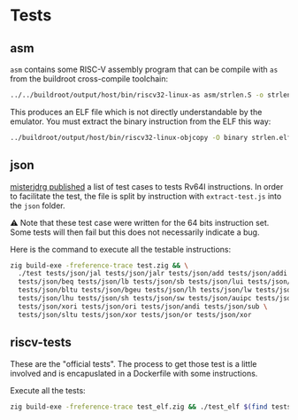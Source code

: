 # Tests

## asm

`asm` contains some RISC-V assembly program that can be compile with `as` from
the buildroot cross-compile toolchain:
```bash
../../buildroot/output/host/bin/riscv32-linux-as asm/strlen.S -o strlen.elf
```
This produces an ELF file which is not directly understandable by the emulator.
You must extract the binary instruction from the ELF this way:
```bash
../buildroot/output/host/bin/riscv32-linux-objcopy -O binary strlen.elf strlen
```

## json

[misterjdrg published](https://github.com/cnlohr/mini-rv32ima/issues/18) a list
of test cases to tests Rv64I instructions. In order to facilitate the test, the
file is split by instruction with `extract-test.js` into the `json` folder.

⚠️ Note that these test case were written for the 64 bits instruction set. Some
tests will then fail but this does not necessarily indicate a bug.

Here is the command to execute all the testable instructions:
```bash
zig build-exe -freference-trace test.zig && \
  ./test tests/json/jal tests/json/jalr tests/json/add tests/json/addi \
  tests/json/beq tests/json/lb tests/json/sb tests/json/lui tests/json/bne \
  tests/json/bltu tests/json/bgeu tests/json/lh tests/json/lw tests/json/lbu \
  tests/json/lhu tests/json/sh tests/json/sw tests/json/auipc tests/json/sltiu \
  tests/json/xori tests/json/ori tests/json/andi tests/json/sub \
  tests/json/sltu tests/json/xor tests/json/or tests/json/xor
```

## riscv-tests

These are the "official tests". The process to get those test is a little involved
and is encapuslated in a Dockerfile with some instructions.

Execute all the tests:
```bash
zig build-exe -freference-trace test_elf.zig && ./test_elf $(find tests/riscv-tests/isa/ -executable -type f -name 'rv32ui*-p-*')
```
